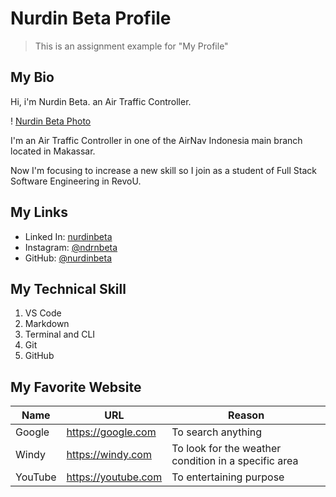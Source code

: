 # Nurdin Beta Profile

>This is an assignment example for "My Profile"

## My Bio

Hi, i'm Nurdin Beta. an Air Traffic Controller.

! [Nurdin Beta Photo]()

I'm an Air Traffic Controller in one of the AirNav Indonesia main branch located in Makassar.

Now I'm focusing to increase a new skill so I join as a student of Full Stack Software Engineering in RevoU.

## My Links

- Linked In: [nurdinbeta](https://linkedin.com/in/nurdinbeta)
- Instagram: [@ndrnbeta](https://instagram.com/ndrnbeta)
- GitHub: [@nurdinbeta](https://github.com/nurdinbeta)

## My Technical Skill

1. VS Code
2. Markdown
3. Terminal and CLI
4. Git
5. GitHub

## My Favorite Website

| Name    | URL                   | Reason                         |
| ------- | --------------------- | ------------------------------ |
| Google  | <https://google.com>  | To search anything             |
| Windy   | <https://windy.com>  | To look for the weather condition in a specific area |
| YouTube | <https://youtube.com> | To entertaining purpose    |

